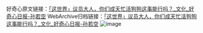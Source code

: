 好奇心原文链接：[「这世界」议员大人，你们成天忙活狗狗这事能行吗？_文化_好奇心日报-孙若空](https://www.qdaily.com/articles/3020.html)
WebArchive归档链接：[「这世界」议员大人，你们成天忙活狗狗这事能行吗？_文化_好奇心日报-孙若空](http://web.archive.org/web/20190623151430/https://www.qdaily.com/articles/3020.html)
![image](http://ww3.sinaimg.cn/large/007d5XDply1g3v6ja5620j30u03jpe81)